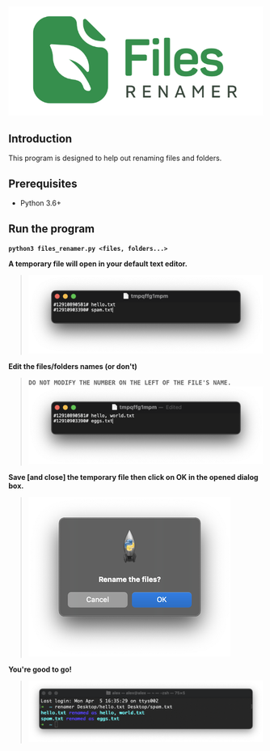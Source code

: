 ![Logo](/misc/logo.png)

## Introduction
This program is designed to help out renaming files and folders.

## Prerequisites
- Python 3.6+

## Run the program
__`python3 files_renamer.py <files, folders...>`__

__A temporary file will open in your default text editor.__
> ![TempFileOriginalNames](/misc/temp_original_names.png)

__Edit the files/folders names (or don't)__
> __`DO NOT MODIFY THE NUMBER ON THE LEFT OF THE FILE'S NAME.`__
> ![TempFileEditedNames](/misc/temp_edited_names.png)

__Save [and close] the temporary file then click on OK in the opened dialog box.__
> ![DialogBox](/misc/dialog_box.png)

__You're good to go!__
> ![CLI_Output](/misc/cli_output.png)